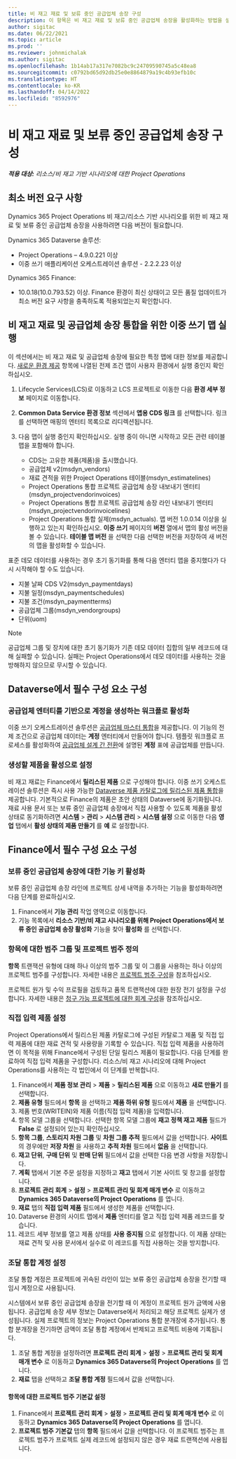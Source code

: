 ```yaml
---
title: 비 재고 재료 및 보류 중인 공급업체 송장 구성
description: 이 항목은 비 재고 재료 및 보류 중인 공급업체 송장을 활성화하는 방법을 설명합니다.
author: sigitac
ms.date: 06/22/2021
ms.topic: article
ms.prod: ''
ms.reviewer: johnmichalak
ms.author: sigitac
ms.openlocfilehash: 1b14ab17a317e7082bc9c24709590745a5c48ea8
ms.sourcegitcommit: c0792bd65d92db25e0e8864879a19c4b93efb10c
ms.translationtype: HT
ms.contentlocale: ko-KR
ms.lasthandoff: 04/14/2022
ms.locfileid: "8592976"
---
```

# <a name="configure-non-stocked-materials-and-pending-vendor-invoices"></a>비 재고 재료 및 보류 중인 공급업체 송장 구성

_**적용 대상:** 리소스/비 재고 기반 시나리오에 대한 Project Operations_

## <a name="minimum-version-requirement"></a>최소 버전 요구 사항

Dynamics 365 Project Operations 비 재고/리소스 기반 시나리오를 위한 비 재고 재료 및 보류 중인 공급업체 송장을 사용하려면 다음 버전이 필요합니다.

Dynamics 365 Dataverse 솔루션:

- Project Operations – 4.9.0.221 이상
- 이중 쓰기 애플리케이션 오케스트레이션 솔루션 - 2.2.2.23 이상

Dynamics 365 Finance:
- 10.0.18(10.0.793.52) 이상. Finance 환경이 최신 상태이고 모든 품질 업데이트가 최소 버전 요구 사항을 충족하도록 적용되었는지 확인합니다.

## <a name="run-dual-write-maps-for-non-stocked-materials-and-vendor-invoice-integration"></a>비 재고 재료 및 공급업체 송장 통합을 위한 이중 쓰기 맵 실행

이 섹션에서는 비 재고 재료 및 공급업체 송장에 필요한 특정 맵에 대한 정보를 제공합니다. [새로운 환경 제공](../environment/resource-provision-new-environment.md#run-project-operations-dual-write-maps) 항목에 나열된 전제 조건 맵이 사용자 환경에서 실행 중인지 확인하십시오.

1. Lifecycle Services(LCS)로 이동하고 LCS 프로젝트로 이동한 다음 **환경 세부 정보** 페이지로 이동합니다.
2. **Common Data Service 환경 정보** 섹션에서 **앱용 CDS 링크** 를 선택합니다. 링크를 선택하면 매핑의 엔터티 목록으로 리디렉션됩니다.
3. 다음 맵이 실행 중인지 확인하십시오. 실행 중이 아니면 시작하고 모든 관련 테이블 맵을 포함해야 합니다.

    - CDS는 고유한 제품(제품)을 출시했습니다.
    - 공급업체 v2(msdyn_vendors)
    - 재료 견적을 위한 Project Operations 테이블(msdyn_estimatelines)
    - Project Operations 통합 프로젝트 공급업체 송장 내보내기 엔터티(msdyn_projectvendorinvoices)
    - Project Operations 통합 프로젝트 공급업체 송장 라인 내보내기 엔터티(msdyn_projectvendorinvoicelines)
    - Project Operations 통합 실제(msdyn_actuals). 맵 버전 1.0.0.14 이상을 실행하고 있는지 확인하십시오. **이중 쓰기** 페이지의 **버전** 열에서 맵의 활성 버전을 볼 수 있습니다. **테이블 맵 버전** 을 선택한 다음 선택한 버전을 저장하여 새 버전의 맵을 활성화할 수 있습니다.

표준 데모 데이터를 사용하는 경우 초기 동기화를 통해 다음 엔터티 맵을 중지했다가 다시 시작해야 할 수도 있습니다.
  - 지불 날짜 CDS V2(msdyn_paymentdays)
  - 지불 일정(msdyn_paymentschedules)
  - 지불 조건(msdyn_paymentterms)
  - 공급업체 그룹(msdyn_vendorgroups)
  - 단위(uom)

> [!NOTE]
> 공급업체 그룹 및 장치에 대한 초기 동기화가 기존 데모 데이터 집합의 일부 레코드에 대해 실패할 수 있습니다. 실패는 Project Operations에서 데모 데이터를 사용하는 것을 방해하지 않으므로 무시할 수 있습니다.

## <a name="configure-prerequisites-in-dataverse"></a>Dataverse에서 필수 구성 요소 구성

### <a name="activate-workflow-to-create-accounts-based-on-vendor-entity"></a>공급업체 엔터티를 기반으로 계정을 생성하는 워크플로 활성화

이중 쓰기 오케스트레이션 솔루션은 [공급업체 마스터 통합](/dynamics365/fin-ops-core/dev-itpro/data-entities/dual-write/vendor-mapping)을 제공합니다. 이 기능의 전제 조건으로 공급업체 데이터는 **계정** 엔터티에서 만들어야 합니다. 템플릿 워크플로 프로세스를 활성화하여 [공급업체 설계 간 전환](/dynamics365/fin-ops-core/dev-itpro/data-entities/dual-write/vendor-switch)에 설명된 **계정** 표에 공급업체를 만듭니다.

### <a name="set-products-to-be-created-as-active"></a>생성할 제품을 활성으로 설정

비 재고 재료는 Finance에서 **릴리스된 제품** 으로 구성해야 합니다. 이중 쓰기 오케스트레이션 솔루션은 즉시 사용 가능한 [Dataverse 제품 카탈로그에 릴리스된 제품 통합](/dynamics365/fin-ops-core/dev-itpro/data-entities/dual-write/product-mapping)을 제공합니다. 기본적으로 Finance의 제품은 초안 상태의 Dataverse에 동기화됩니다. 재료 사용 문서 또는 보류 중인 공급업체 송장에서 직접 사용할 수 있도록 제품을 활성 상태로 동기화하려면 **시스템** > **관리** > **시스템 관리** > **시스템 설정** 으로 이동한 다음 **영업** 탭에서 **활성 상태의 제품 만들기** 를 **예** 로 설정합니다.

## <a name="configure-prerequisites-in-finance"></a>Finance에서 필수 구성 요소 구성

### <a name="enable-the-feature-key-for-pending-vendor-invoices"></a>보류 중인 공급업체 송장에 대한 기능 키 활성화

보류 중인 공급업체 송장 라인에 프로젝트 상세 내역을 추가하는 기능을 활성화하려면 다음 단계를 완료하십시오.

1. Finance에서 **기능 관리** 작업 영역으로 이동합니다.
2. 기능 목록에서 **리소스 기반/비 재고 시나리오를 위해 Project Operations에서 보류 중인 공급업체 송장 활성화** 기능을 찾아 **활성화** 를 선택합니다.

### <a name="define-category-groups-and-project-categories-for-items"></a>항목에 대한 범주 그룹 및 프로젝트 범주 정의

**항목** 트랜잭션 유형에 대해 하나 이상의 범주 그룹 및 이 그룹을 사용하는 하나 이상의 프로젝트 범주를 구성합니다. 자세한 내용은 [프로젝트 범주 구성](../project-accounting/configure-project-categories.md#category-groups)을 참조하십시오.

프로젝트 원가 및 수익 프로필을 검토하고 품목 트랜잭션에 대한 원장 전기 설정을 구성합니다. 자세한 내용은 [청구 가능 프로젝트에 대한 회계 구성](../project-accounting/configure-accounting-billable-projects.md)을 참조하십시오.

### <a name="set-up-a-write-in-product"></a>직접 입력 제품 설정

Project Operations에서 릴리스된 제품 카탈로그에 구성된 카탈로그 제품 및 직접 입력 제품에 대한 재료 견적 및 사용량을 기록할 수 있습니다. 직접 입력 제품을 사용하려면 이 목적을 위해 Finance에서 구성된 단일 릴리스 제품이 필요합니다. 다음 단계를 완료하여 직접 입력 제품을 구성합니다. 리소스/비 재고 시나리오에 대해 Project Operations를 사용하는 각 법인에서 이 단계를 반복합니다.

1. Finance에서 **제품 정보 관리** > **제품** > **릴리스된 제품** 으로 이동하고 **새로 만들기** 를 선택합니다.
2. **제품 유형** 필드에서 **항목** 을 선택하고 **제품 하위 유형** 필드에서 **제품** 을 선택합니다.
3. 제품 번호(WRITEIN)와 제품 이름(직접 입력 제품)을 입력합니다.
4. 항목 모델 그룹을 선택합니다. 선택한 항목 모델 그룹에 **재고 정책 재고 제품** 필드가 **False** 로 설정되어 있는지 확인하십시오.
5. **항목 그룹**, **스토리지 차원 그룹** 및 **차원 그룹 추적** 필드에서 값을 선택합니다. **사이트** 의 경우에만 **저장 차원** 을 사용하고 **추적 차원** 필드에서 **없음** 을 선택합니다.
6. **재고 단위**, **구매 단위** 및 **판매 단위** 필드에서 값을 선택한 다음 변경 사항을 저장합니다.
7. **계획** 탭에서 기본 주문 설정을 지정하고 **재고** 탭에서 기본 사이트 및 창고를 설정합니다.
8. **프로젝트 관리 회계** > **설정** > **프로젝트 관리 및 회계 매개 변수** 로 이동하고 **Dynamics 365 Dataverse의 Project Operations** 를 엽니다. 
9. **재료** 탭의 **직접 입력 제품** 필드에서 생성한 제품을 선택합니다.
10. Dataverse 환경의 사이트 맵에서 **제품** 엔터티를 열고 직접 입력 제품 레코드를 찾습니다. 
11. 레코드 세부 정보를 열고 제품 상태를 **사용 중지됨** 으로 설정합니다. 이 제품 상태는 재료 견적 및 사용 문서에서 실수로 이 레코드를 직접 사용하는 것을 방지합니다.

### <a name="set-up-a-procurement-integration-account"></a>조달 통합 계정 설정

조달 통합 계정은 프로젝트에 귀속된 라인이 있는 보류 중인 공급업체 송장을 전기할 때 임시 계정으로 사용됩니다.

시스템에서 보류 중인 공급업체 송장을 전기할 때 이 계정이 프로젝트 원가 금액에 사용됩니다. 공급업체 송장 세부 정보는 Dataverse에서 처리되고 해당 프로젝트 실제가 생성됩니다. 실제 프로젝트의 정보는 Project Operations 통합 분개장에 추가됩니다. 통합 분개장을 전기하면 금액이 조달 통합 계정에서 반제되고 프로젝트 비용에 기록됩니다.

1. 조달 통합 계정을 설정하려면 **프로젝트 관리 회계** > **설정** > **프로젝트 관리 및 회계 매개 변수** 로 이동하고 **Dynamics 365 Dataverse의 Project Operations** 를 엽니다. 
2. **재료** 탭을 선택하고 **조달 통합 계정** 필드에서 값을 선택합니다.

#### <a name="set-up-project-category-defaults-for-an-item"></a>항목에 대한 프로젝트 범주 기본값 설정

1. Finance에서 **프로젝트 관리 회계** > **설정** > **프로젝트 관리 및 회계 매개 변수** 로 이동하고 **Dynamics 365 Dataverse의 Project Operations** 를 엽니다. 
2. **프로젝트 범주 기본값** 탭의 **항목** 필드에서 값을 선택합니다. 이 프로젝트 범주는 프로젝트 범주가 프로젝트 실제 레코드에 설정되지 않은 경우 재료 트랜잭션에 사용됩니다.
